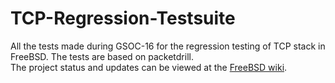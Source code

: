 # TCP-Regression-Testsuite

All the tests made during GSOC-16 for the regression testing of TCP stack in FreeBSD. The tests are based on packetdrill.<br>
The project status and updates can be viewed at the [FreeBSD wiki](https://wiki.freebsd.org/SummerOfCode2016/TCP-IP-RegressionTestSuite/updates/).
